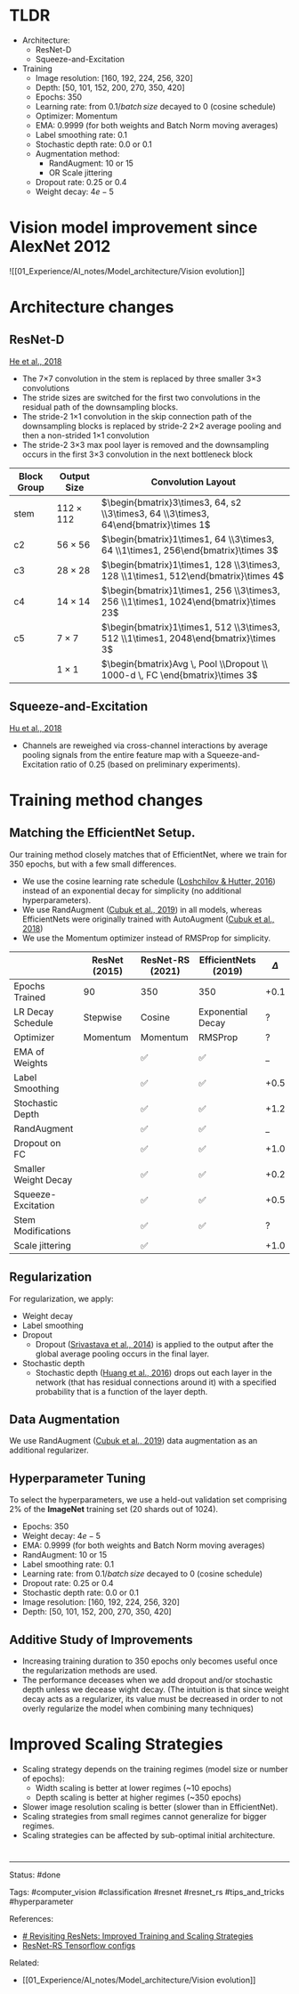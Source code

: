 # TLDR

- Architecture:
	- ResNet-D
	- Squeeze-and-Excitation
- Training
	- Image resolution: [160, 192, 224, 256, 320]
	- Depth: [50, 101, 152, 200, 270, 350, 420]
	- Epochs: 350
	- Learning rate: from $0.1 / batch \, size$ decayed to 0 (cosine schedule)
	- Optimizer: Momentum
	- EMA: 0.9999 (for both weights and Batch Norm moving averages)
	- Label smoothing rate: 0.1
	- Stochastic depth rate: 0.0 or 0.1
	- Augmentation method:
		- RandAugment: 10 or 15
		- OR Scale jittering
	- Dropout rate: 0.25 or 0.4
	- Weight decay: $4e-5$



# Vision model improvement since AlexNet 2012

![[01_Experience/AI_notes/Model_architecture/Vision evolution]]


# Architecture changes


## ResNet-D
[He et al., 2018](https://arxiv.org/abs/1812.01187)

- The 7×7 convolution in the stem is replaced by three smaller 3×3 convolutions
- The stride sizes are switched for the first two convolutions in the residual path of the downsampling blocks.
- The stride-2 1×1 convolution in the skip connection path of the downsampling blocks is replaced by stride-2 2×2 average pooling and then a non-strided 1×1 convolution
- The stride-2 3×3 max pool layer is removed and the downsampling occurs in the first 3×3 convolution in the next bottleneck block

| Block Group | Output Size      | Convolution Layout                                                                    |
| ----------- | ---------------- | ------------------------------------------------------------------------------------- |
| stem        | $112 \times 112$ | $\begin{bmatrix}3\times3, 64, s2 \\3\times3, 64 \\3\times3, 64\end{bmatrix}\times 1$  |
| c2          | $56 \times 56$   | $\begin{bmatrix}1\times1, 64 \\3\times3, 64 \\1\times1, 256\end{bmatrix}\times 3$     |
| c3          | $28 \times 28$   | $\begin{bmatrix}1\times1, 128 \\3\times3, 128 \\1\times1, 512\end{bmatrix}\times 4$   |
| c4          | $14 \times 14$   | $\begin{bmatrix}1\times1, 256 \\3\times3, 256 \\1\times1, 1024\end{bmatrix}\times 23$ |
| c5          | $7 \times 7$     | $\begin{bmatrix}1\times1, 512 \\3\times3, 512 \\1\times1, 2048\end{bmatrix}\times 3$  |
|             | $1 \times 1$     | $\begin{bmatrix}Avg \, Pool \\Dropout \\ 1000-d \, FC \end{bmatrix}\times 3$          |



## Squeeze-and-Excitation
[Hu et al., 2018](https://arxiv.org/abs/1709.01507)

- Channels are reweighed via cross-channel interactions by average pooling signals from the entire feature map with a Squeeze-and-Excitation ratio of 0.25 (based on preliminary experiments).



# Training method changes

## Matching the EfficientNet Setup.

Our training method closely matches that of EfficientNet, where we train for 350 epochs, but with a few small differences.
- We use the cosine learning rate schedule ([Loshchilov & Hutter, 2016](https://arxiv.org/abs/1608.03983)) instead of an exponential decay for simplicity (no additional hyperparameters).
- We use RandAugment ([Cubuk et al., 2019](https://arxiv.org/abs/1909.13719)) in all models, whereas EfficientNets were originally trained with AutoAugment ([Cubuk et al., 2018](https://arxiv.org/abs/1805.09501))
- We use the Momentum optimizer instead of RMSProp for simplicity.


|                      | ResNet (2015) | ResNet-RS (2021) | EfficientNets (2019) | $\Delta$ |
| -------------------- | ------------- | ---------------- | -------------------- | -------- |
| Epochs Trained       | 90            | 350              | 350                  | +0.1     |
| LR Decay Schedule    | Stepwise      | Cosine           | Exponential Decay    | ?        |
| Optimizer            | Momentum      | Momentum         | RMSProp              | ?        |
| EMA of Weights       |               | ✅               | ✅                   | _        |
| Label Smoothing      |               | ✅               | ✅                   | +0.5     |
| Stochastic Depth     |               | ✅               | ✅                   | +1.2     |
| RandAugment          |               | ✅               | ✅                   | _        |
| Dropout on FC        |               | ✅               | ✅                   | +1.0     |
| Smaller Weight Decay |               | ✅               | ✅                   | +0.2     |
| Squeeze-Excitation   |               | ✅               | ✅                   | +0.5     |
| Stem Modifications   |               | ✅               | ✅                   | ?        |
| Scale jittering      |               | ✅               |                      | +1.0     | 


## Regularization

For regularization, we apply:
- Weight decay
- Label smoothing
- Dropout
	- Dropout ([Srivastava et al., 2014](https://dl.acm.org/doi/10.5555/2627435.2670313)) is applied to the output after the global average pooling occurs in the final layer.
- Stochastic depth
	- Stochastic depth ([Huang et al., 2016](https://arxiv.org/abs/1603.09382)) drops out each layer in the network (that has residual connections around it) with a specified probability that is a function of the layer depth.


## Data Augmentation

We use RandAugment ([Cubuk et al., 2019](https://arxiv.org/abs/1909.13719)) data augmentation as an additional regularizer.


## Hyperparameter Tuning

To select the hyperparameters, we use a held-out validation set comprising 2% of the **ImageNet** training set (20 shards out of 1024).

- Epochs: 350
- Weight decay: $4e-5$
- EMA: 0.9999 (for both weights and Batch Norm moving averages)
- RandAugment: 10 or 15
- Label smoothing rate: 0.1
- Learning rate: from $0.1 / batch \, size$ decayed to 0 (cosine schedule)
- Dropout rate: 0.25 or 0.4
- Stochastic depth rate: 0.0 or 0.1
- Image resolution: [160, 192, 224, 256, 320]
- Depth: [50, 101, 152, 200, 270, 350, 420]


## Additive Study of Improvements

- Increasing training duration to 350 epochs only becomes useful once the regularization methods are used.
- The performance deceases when we add dropout and/or stochastic depth unless we decease wight decay. (The intuition is that since weight decay acts as a regularizer, its value must be decreased in order to not overly regularize the model when combining many techniques)


#  Improved Scaling Strategies


- Scaling strategy depends on the training regimes (model size or number of epochs):
	- Width scaling is better at lower regimes (~10 epochs)
	- Depth scaling is better at higher regimes (~350 epochs)
- Slower image resolution scaling is better (slower than in EfficientNet).
- Scaling strategies from small regimes cannot generalize for bigger regimes.
- Scaling strategies can be affected by sub-optimal initial architecture.



















# 

---
Status: #done 

Tags: #computer_vision #classification #resnet #resnet_rs #tips_and_tricks #hyperparameter 

References:
- [# Revisiting ResNets: Improved Training and Scaling Strategies](https://arxiv.org/abs/2103.07579)
- [ResNet-RS Tensorflow configs](https://github.com/tensorflow/tpu/tree/master/models/official/resnet/resnet_rs)


Related:
- [[01_Experience/AI_notes/Model_architecture/Vision evolution]]
